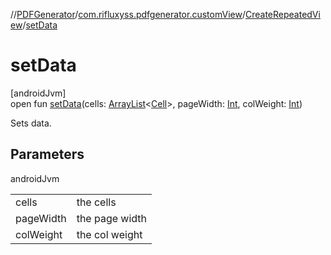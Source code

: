 //[PDFGenerator](../../../index.md)/[com.rifluxyss.pdfgenerator.customView](../index.md)/[CreateRepeatedView](index.md)/[setData](set-data.md)

# setData

[androidJvm]\
open fun [setData](set-data.md)(cells: [ArrayList](https://developer.android.com/reference/kotlin/java/util/ArrayList.html)&lt;[Cell](../../com.rifluxyss.pdfgenerator.structure/-cell/index.md)&gt;, pageWidth: [Int](https://kotlinlang.org/api/latest/jvm/stdlib/kotlin/-int/index.html), colWeight: [Int](https://kotlinlang.org/api/latest/jvm/stdlib/kotlin/-int/index.html))

Sets data.

## Parameters

androidJvm

| | |
|---|---|
| cells | the cells |
| pageWidth | the page width |
| colWeight | the col weight |
